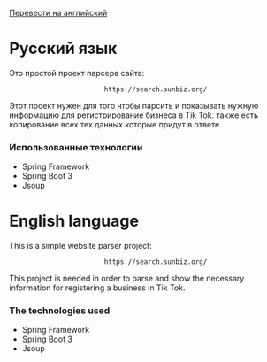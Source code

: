 


<a href="#english-translation" class="btn btn-primary">Перевести на английский</a>
<h1 id="russian-translation">Русский язык</h1>
Это простой проект парсера сайта: 

                            https://search.sunbiz.org/

Этот проект нужен для того чтобы парсить и показывать нужную информацию для регистрирование бизнеса в Tik Tok.
также есть копирование всех тех данных которые придут в ответе

### Использованные технологии

- Spring Framework
- Spring Boot 3
- Jsoup


<h1 id="english-translation">English language</h1>
This is a simple website parser project:

                            https://search.sunbiz.org/
                            
This project is needed in order to parse and show the necessary information for registering a business in Tik Tok.



### The technologies used
- Spring Framework
- Spring Boot 3
- Jsoup

